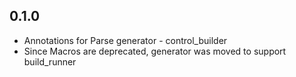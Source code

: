## 0.1.0
- Annotations for Parse generator - control_builder
- Since Macros are deprecated, generator was moved to support build_runner